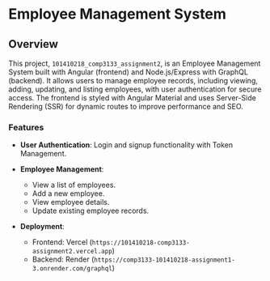 # Employee Management System

## Overview
This project, `101410218_comp3133_assignment2`, is an Employee Management System built with Angular (frontend) and Node.js/Express with GraphQL (backend). It allows users to manage employee records, including viewing, adding, updating, and listing employees, with user authentication for secure access. The frontend is styled with Angular Material and uses Server-Side Rendering (SSR) for dynamic routes to improve performance and SEO.

### Features
- **User Authentication**: Login and signup functionality with Token Management.
- **Employee Management**:
  - View a list of employees.
  - Add a new employee.
  - View employee details.
  - Update existing employee records.

- **Deployment**:
  - Frontend: Vercel (`https://101410218-comp3133-assignment2.vercel.app`)
  - Backend: Render (`https://comp3133-101410218-assignment1-3.onrender.com/graphql`)
